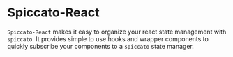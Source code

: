 # Spiccato-React

`Spiccato-React` makes it easy to organize your react state management with `spiccato`. It provides simple to use hooks and wrapper components to quickly subscribe your components to a `spiccato` state manager. 

